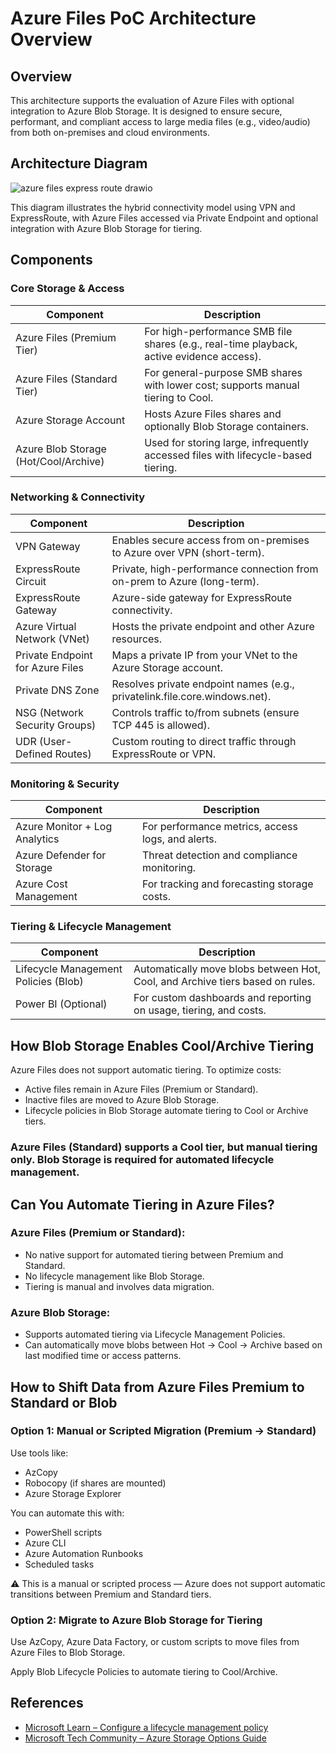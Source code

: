 
# Azure Files PoC Architecture Overview

## Overview

This architecture supports the evaluation of Azure Files with optional integration to Azure Blob Storage. It is designed to ensure secure, performant, and compliant access to large media files (e.g., video/audio) from both on-premises and cloud environments.

## Architecture Diagram

![azure files express route drawio](https://github.com/user-attachments/assets/903d5ba0-cbbd-4c86-8635-1be918e8f466)


This diagram illustrates the hybrid connectivity model using VPN and ExpressRoute, with Azure Files accessed via Private Endpoint and optional integration with Azure Blob Storage for tiering.

## Components

### Core Storage & Access

| **Component** | **Description** |
|---------------|-----------------|
| Azure Files (Premium Tier) | For high-performance SMB file shares (e.g., real-time playback, active evidence access). |
| Azure Files (Standard Tier) | For general-purpose SMB shares with lower cost; supports manual tiering to Cool. |
| Azure Storage Account | Hosts Azure Files shares and optionally Blob Storage containers. |
| Azure Blob Storage (Hot/Cool/Archive) | Used for storing large, infrequently accessed files with lifecycle-based tiering. |

### Networking & Connectivity

| **Component** | **Description** |
|---------------|-----------------|
| VPN Gateway | Enables secure access from on-premises to Azure over VPN (short-term). |
| ExpressRoute Circuit | Private, high-performance connection from on-prem to Azure (long-term). |
| ExpressRoute Gateway | Azure-side gateway for ExpressRoute connectivity. |
| Azure Virtual Network (VNet) | Hosts the private endpoint and other Azure resources. |
| Private Endpoint for Azure Files | Maps a private IP from your VNet to the Azure Storage account. |
| Private DNS Zone | Resolves private endpoint names (e.g., privatelink.file.core.windows.net). |
| NSG (Network Security Groups) | Controls traffic to/from subnets (ensure TCP 445 is allowed). |
| UDR (User-Defined Routes) | Custom routing to direct traffic through ExpressRoute or VPN. |

### Monitoring & Security

| **Component** | **Description** |
|---------------|-----------------|
| Azure Monitor + Log Analytics | For performance metrics, access logs, and alerts. |
| Azure Defender for Storage | Threat detection and compliance monitoring. |
| Azure Cost Management | For tracking and forecasting storage costs. |

### Tiering & Lifecycle Management

| **Component** | **Description** |
|---------------|-----------------|
| Lifecycle Management Policies (Blob) | Automatically move blobs between Hot, Cool, and Archive tiers based on rules. |
| Power BI (Optional) | For custom dashboards and reporting on usage, tiering, and costs. |

## How Blob Storage Enables Cool/Archive Tiering

Azure Files does not support automatic tiering. To optimize costs:

- Active files remain in Azure Files (Premium or Standard).
- Inactive files are moved to Azure Blob Storage.
- Lifecycle policies in Blob Storage automate tiering to Cool or Archive tiers.

### Azure Files (Standard) supports a Cool tier, but manual tiering only. Blob Storage is required for automated lifecycle management.

## Can You Automate Tiering in Azure Files?

### Azure Files (Premium or Standard):

- No native support for automated tiering between Premium and Standard.
- No lifecycle management like Blob Storage.
- Tiering is manual and involves data migration.

### Azure Blob Storage:

- Supports automated tiering via Lifecycle Management Policies.
- Can automatically move blobs between Hot -> Cool -> Archive based on last modified time or access patterns.

## How to Shift Data from Azure Files Premium to Standard or Blob

### Option 1: Manual or Scripted Migration (Premium -> Standard)

Use tools like:

- AzCopy
- Robocopy (if shares are mounted)
- Azure Storage Explorer

You can automate this with:

- PowerShell scripts
- Azure CLI
- Azure Automation Runbooks
- Scheduled tasks

⚠️ This is a manual or scripted process — Azure does not support automatic transitions between Premium and Standard tiers.

### Option 2: Migrate to Azure Blob Storage for Tiering

Use AzCopy, Azure Data Factory, or custom scripts to move files from Azure Files to Blob Storage.

Apply Blob Lifecycle Policies to automate tiering to Cool/Archive.

## References

- [Microsoft Learn – Configure a lifecycle management policy](https://learn.microsoft.com/en-us/azure/storage/blobs/storage-lifecycle-management-concepts)
- [Microsoft Tech Community – Azure Storage Options Guide](https://techcommunity.microsoft.com/t5/azure-storage/azure-storage-options-guide/ba-p/1255306)
